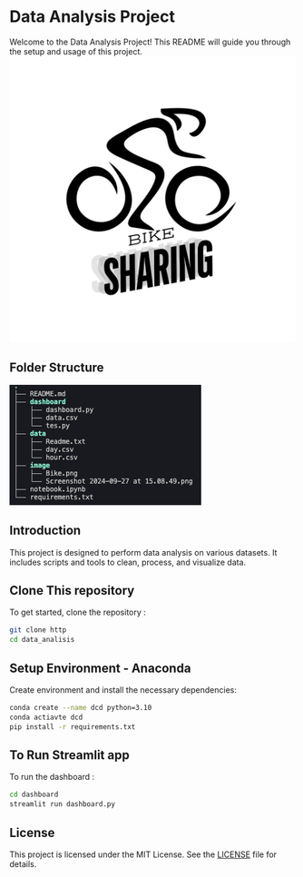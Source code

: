 # Data Analysis Project

Welcome to the Data Analysis Project! This README will guide you through the setup and usage of this project.
![Project Logo](image/Bike.png)
## Folder Structure
![Folder Structure](image/Screenshot%202024-09-27%20at%2015.09.09.png)
## Introduction

This project is designed to perform data analysis on various datasets. It includes scripts and tools to clean, process, and visualize data.

## Clone This repository
To get started, clone the repository :

```bash
git clone http
cd data_analisis
```

## Setup Environment - Anaconda
Create environment and install the necessary dependencies:
```bash
conda create --name dcd python=3.10
conda actiavte dcd
pip install -r requirements.txt
```

## To Run Streamlit app
To run the dashboard :
```bash
cd dashboard
streamlit run dashboard.py
```

## License

This project is licensed under the MIT License. See the [LICENSE](LICENSE) file for details.